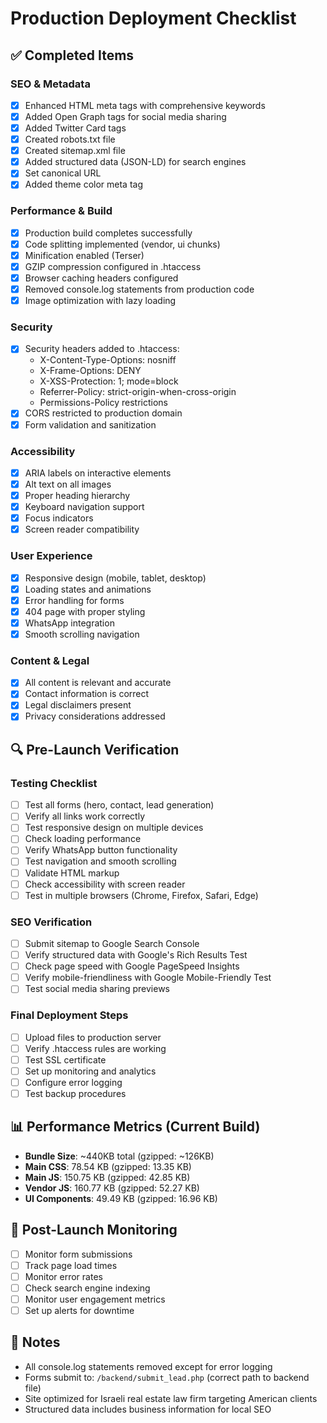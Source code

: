 # Production Deployment Checklist

## ✅ Completed Items

### SEO & Metadata
- [x] Enhanced HTML meta tags with comprehensive keywords
- [x] Added Open Graph tags for social media sharing
- [x] Added Twitter Card tags
- [x] Created robots.txt file
- [x] Created sitemap.xml file
- [x] Added structured data (JSON-LD) for search engines
- [x] Set canonical URL
- [x] Added theme color meta tag

### Performance & Build
- [x] Production build completes successfully
- [x] Code splitting implemented (vendor, ui chunks)
- [x] Minification enabled (Terser)
- [x] GZIP compression configured in .htaccess
- [x] Browser caching headers configured
- [x] Removed console.log statements from production code
- [x] Image optimization with lazy loading

### Security
- [x] Security headers added to .htaccess:
  - X-Content-Type-Options: nosniff
  - X-Frame-Options: DENY
  - X-XSS-Protection: 1; mode=block
  - Referrer-Policy: strict-origin-when-cross-origin
  - Permissions-Policy restrictions
- [x] CORS restricted to production domain
- [x] Form validation and sanitization

### Accessibility
- [x] ARIA labels on interactive elements
- [x] Alt text on all images
- [x] Proper heading hierarchy
- [x] Keyboard navigation support
- [x] Focus indicators
- [x] Screen reader compatibility

### User Experience
- [x] Responsive design (mobile, tablet, desktop)
- [x] Loading states and animations
- [x] Error handling for forms
- [x] 404 page with proper styling
- [x] WhatsApp integration
- [x] Smooth scrolling navigation

### Content & Legal
- [x] All content is relevant and accurate
- [x] Contact information is correct
- [x] Legal disclaimers present
- [x] Privacy considerations addressed

## 🔍 Pre-Launch Verification

### Testing Checklist
- [ ] Test all forms (hero, contact, lead generation)
- [ ] Verify all links work correctly
- [ ] Test responsive design on multiple devices
- [ ] Check loading performance
- [ ] Verify WhatsApp button functionality
- [ ] Test navigation and smooth scrolling
- [ ] Validate HTML markup
- [ ] Check accessibility with screen reader
- [ ] Test in multiple browsers (Chrome, Firefox, Safari, Edge)

### SEO Verification
- [ ] Submit sitemap to Google Search Console
- [ ] Verify structured data with Google's Rich Results Test
- [ ] Check page speed with Google PageSpeed Insights
- [ ] Verify mobile-friendliness with Google Mobile-Friendly Test
- [ ] Test social media sharing previews

### Final Deployment Steps
- [ ] Upload files to production server
- [ ] Verify .htaccess rules are working
- [ ] Test SSL certificate
- [ ] Set up monitoring and analytics
- [ ] Configure error logging
- [ ] Test backup procedures

## 📊 Performance Metrics (Current Build)
- **Bundle Size**: ~440KB total (gzipped: ~126KB)
- **Main CSS**: 78.54 KB (gzipped: 13.35 KB)
- **Main JS**: 150.75 KB (gzipped: 42.85 KB)
- **Vendor JS**: 160.77 KB (gzipped: 52.27 KB)
- **UI Components**: 49.49 KB (gzipped: 16.96 KB)

## 🚀 Post-Launch Monitoring
- [ ] Monitor form submissions
- [ ] Track page load times
- [ ] Monitor error rates
- [ ] Check search engine indexing
- [ ] Monitor user engagement metrics
- [ ] Set up alerts for downtime

## 📝 Notes
- All console.log statements removed except for error logging
- Forms submit to: `/backend/submit_lead.php` (correct path to backend file)
- Site optimized for Israeli real estate law firm targeting American clients
- Structured data includes business information for local SEO 